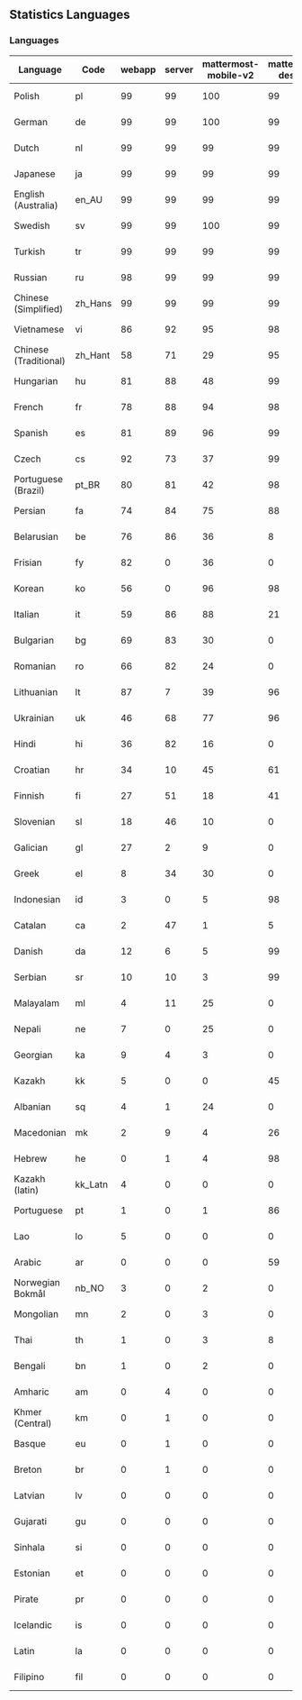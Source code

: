 ## Statistics Languages ##
###  Languages  ###
|Language|Code|webapp|server|mattermost-mobile-v2|mattermost-desktop|playbook-webapp|calls-webapp|Total|Last Modified|
|---|---|---|---|---|---|---|---|---|---|
|Polish|pl| 99| 99| 100| 99| 0| 100| 99|2024-05-08T15:13:09.462745Z|
|German|de| 99| 99| 100| 99| 0| 99| 99|2024-05-08T15:12:30.644738Z|
|Dutch|nl| 99| 99| 99| 99| 0| 99| 99|2024-05-08T15:13:08.669151Z|
|Japanese|ja| 99| 99| 99| 99| 0| 99| 99|2024-05-08T15:12:53.096707Z|
|English (Australia)|en_AU| 99| 99| 99| 99| 0| 0| 99|2024-05-08T15:12:32.483086Z|
|Swedish|sv| 99| 99| 100| 99| 0| 93| 99|2024-05-08T15:13:21.086152Z|
|Turkish|tr| 99| 99| 99| 99| 0| 93| 99|2024-05-08T15:13:23.449359Z|
|Russian|ru| 98| 99| 99| 99| 0| 63| 95|2024-05-08T15:13:14.940899Z|
|Chinese (Simplified)|zh_Hans| 99| 99| 99| 99| 0| 93| 95|2024-05-08T15:13:27.081686Z|
|Vietnamese|vi| 86| 92| 95| 98| 0| 82| 89|2024-05-08T15:13:26.099768Z|
|Chinese (Traditional)|zh_Hant| 58| 71| 29| 95| 0| 13| 87|2024-05-08T15:13:27.868845Z|
|Hungarian|hu| 81| 88| 48| 99| 0| 0| 80|2024-05-08T15:12:48.331019Z|
|French|fr| 78| 88| 94| 98| 0| 48| 79|2024-05-08T15:12:40.233574Z|
|Spanish|es| 81| 89| 96| 99| 0| 23| 79|2024-05-08T15:12:33.501272Z|
|Czech|cs| 92| 73| 37| 99| 0| 90| 77|2024-05-08T15:12:28.142609Z|
|Portuguese (Brazil)|pt_BR| 80| 81| 42| 98| 0| 82| 76|2024-05-08T15:13:11.752401Z|
|Persian|fa| 74| 84| 75| 88| 0| 0| 73|2024-05-08T15:12:36.757013Z|
|Belarusian|be| 76| 86| 36| 8| 0| 0| 72|2024-05-08T15:12:23.277165Z|
|Frisian|fy| 82| 0| 36| 0| 0| 0| 71|2024-05-08T15:12:41.594869Z|
|Korean|ko| 56| 0| 96| 98| 0| 82| 67|2024-05-08T15:12:58.229644Z|
|Italian|it| 59| 86| 88| 21| 0| 19| 67|2024-05-08T15:12:51.513523Z|
|Bulgarian|bg| 69| 83| 30| 0| 0| 0| 66|2024-05-08T15:12:24.128914Z|
|Romanian|ro| 66| 82| 24| 0| 0| 0| 63|2024-05-08T15:13:13.656845Z|
|Lithuanian|lt| 87| 7| 39| 96| 0| 73| 61|2024-05-08T15:13:01.510078Z|
|Ukrainian|uk| 46| 68| 77| 96| 0| 0| 57|2024-05-08T15:13:25.065072Z|
|Hindi|hi| 36| 82| 16| 0| 0| 0| 45|2024-05-08T15:12:46.374746Z|
|Croatian|hr| 34| 10| 45| 61| 0| 96| 36|2024-05-08T15:12:47.299946Z|
|Finnish|fi| 27| 51| 18| 41| 0| 0| 32|2024-05-08T15:12:38.254352Z|
|Slovenian|sl| 18| 46| 10| 0| 0| 0| 22|2024-05-08T15:13:17.567531Z|
|Galician|gl| 27| 2| 9| 0| 0| 0| 17|2024-05-08T15:12:42.622688Z|
|Greek|el| 8| 34| 30| 0| 0| 0| 17|2024-05-08T15:12:31.527762Z|
|Indonesian|id| 3| 0| 5| 98| 0| 0| 14|2024-05-08T15:12:49.433366Z|
|Catalan|ca| 2| 47| 1| 5| 0| 0| 13|2024-05-08T15:12:27.178239Z|
|Danish|da| 12| 6| 5| 99| 0| 0| 12|2024-05-08T15:12:29.161842Z|
|Serbian|sr| 10| 10| 3| 99| 0| 0| 12|2024-05-08T15:13:20.062997Z|
|Malayalam|ml| 4| 11| 25| 0| 0| 0| 9|2024-05-08T15:13:04.602418Z|
|Nepali|ne| 7| 0| 25| 0| 0| 0| 7|2024-05-08T15:13:07.305746Z|
|Georgian|ka| 9| 4| 3| 0| 0| 0| 7|2024-05-08T15:12:53.996051Z|
|Kazakh|kk| 5| 0| 0| 45| 0| 0| 6|2024-05-08T15:12:54.817041Z|
|Albanian|sq| 4| 1| 24| 0| 0| 0| 5|2024-05-08T15:13:18.753522Z|
|Macedonian|mk| 2| 9| 4| 26| 0| 0| 5|2024-05-08T15:13:03.637818Z|
|Hebrew|he| 0| 1| 4| 98| 0| 0| 4|2024-05-08T15:12:44.871217Z|
|Kazakh (latin)|kk_Latn| 4| 0| 0| 0| 0| 0| 4|2024-05-08T15:12:56.066354Z|
|Portuguese|pt| 1| 0| 1| 86| 0| 0| 3|2024-05-08T15:13:12.792862Z|
|Lao|lo| 5| 0| 0| 0| 0| 0| 3|2024-05-08T15:13:00.086422Z|
|Arabic|ar| 0| 0| 0| 59| 0| 0| 2|2024-05-08T15:12:21.867327Z|
|Norwegian Bokmål|nb_NO| 3| 0| 2| 0| 0| 0| 2|2024-05-08T15:13:06.370717Z|
|Mongolian|mn| 2| 0| 3| 0| 0| 0| 2|2024-05-08T15:13:05.459957Z|
|Thai|th| 1| 0| 3| 8| 0| 0| 1|2024-05-08T15:13:22.258635Z|
|Bengali|bn| 1| 0| 2| 0| 0| 0| 1|2024-05-08T15:12:24.943768Z|
|Amharic|am| 0| 4| 0| 0| 0| 0| 1|2024-05-08T15:12:20.825157Z|
|Khmer (Central)|km| 0| 1| 0| 0| 0| 0| 0|2024-05-08T15:12:57.335072Z|
|Basque|eu| 0| 1| 0| 0| 0| 0| 0|2024-05-08T15:12:35.578099Z|
|Breton|br| 0| 1| 0| 0| 0| 0| 0|2024-05-08T15:12:26.014246Z|
|Latvian|lv| 0| 0| 0| 0| 0| 0| 0|2024-05-08T15:13:02.575653Z|
|Gujarati|gu| 0| 0| 0| 0| 0| 0| 0|2024-05-08T15:12:43.692899Z|
|Sinhala|si| 0| 0| 0| 0| 0| 0| 0|2024-05-08T15:13:16.393470Z|
|Estonian|et| 0| 0| 0| 0| 0| 0| 0|2024-05-08T15:12:34.635957Z|
|Pirate|pr| 0| 0| 0| 0| 0| 0| 0|2024-05-08T15:13:10.511799Z|
|Icelandic|is| 0| 0| 0| 0| 0| 0| 0|2024-05-08T15:12:50.577337Z|
|Latin|la| 0| 0| 0| 0| 0| 0| 0|2024-05-08T15:12:59.129595Z|
|Filipino|fil| 0| 0| 0| 0| 0| 0| 0|2024-05-08T15:12:39.162582Z|

